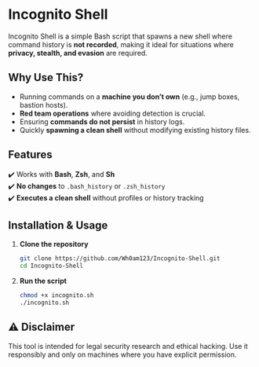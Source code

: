 # Incognito Shell

Incognito Shell is a simple Bash script that spawns a new shell where command history is **not recorded**, making it ideal for situations where **privacy, stealth, and evasion** are required. 

##  Why Use This?
- Running commands on a **machine you don’t own** (e.g., jump boxes, bastion hosts).
- **Red team operations** where avoiding detection is crucial.
- Ensuring **commands do not persist** in history logs.
- Quickly **spawning a clean shell** without modifying existing history files.

##  Features
✔️ Works with **Bash**, **Zsh**, and **Sh**  
✔️ **No changes** to `.bash_history` or `.zsh_history`  
✔️ **Executes a clean shell** without profiles or history tracking  

##  Installation & Usage

1. **Clone the repository**  
   ```sh
   git clone https://github.com/Wh0am123/Incognito-Shell.git
   cd Incognito-Shell
   ```
2. **Run the script**  
   ```sh
   chmod +x incognito.sh
   ./incognito.sh
   ```
## ⚠️ Disclaimer
This tool is intended for legal security research and ethical hacking.
Use it responsibly and only on machines where you have explicit permission.
